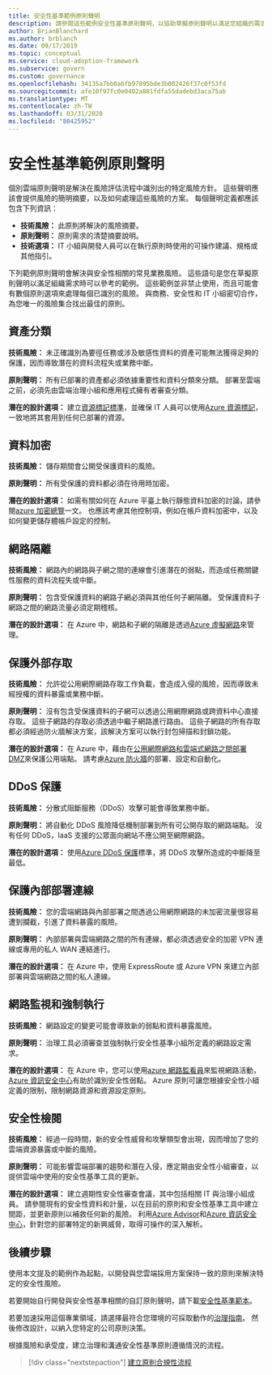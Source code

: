 ```yaml
---
title: 安全性基準範例原則聲明
description: 請參閱這些範例安全性基準原則聲明，以協助草擬原則聲明以滿足您組織的需求。
author: BrianBlanchard
ms.author: brblanch
ms.date: 09/17/2019
ms.topic: conceptual
ms.service: cloud-adoption-framework
ms.subservice: govern
ms.custom: governance
ms.openlocfilehash: 34135a7bb0a6fb97895bde3b002426f37c0f53fd
ms.sourcegitcommit: afe10f97fc0e0402a881fdfa55dadebd3aca75ab
ms.translationtype: MT
ms.contentlocale: zh-TW
ms.lasthandoff: 03/31/2020
ms.locfileid: "80425952"
---
```

# <a name="security-baseline-sample-policy-statements"></a>安全性基準範例原則聲明

個別雲端原則聲明是解決在風險評估流程中識別出的特定風險方針。 這些聲明應該會提供風險的簡明摘要，以及如何處理這些風險的方案。 每個聲明定義都應該包含下列資訊：

- **技術風險：** 此原則將解決的風險摘要。
- **原則聲明：** 原則需求的清楚摘要說明。
- **技術選項：** IT 小組與開發人員可以在執行原則時使用的可操作建議、規格或其他指引。

下列範例原則聲明會解決與安全性相關的常見業務風險。 這些語句是您在草擬原則聲明以滿足組織需求時可以參考的範例。 這些範例並非禁止使用，而且可能會有數個原則選項來處理每個已識別的風險。 與商務、安全性和 IT 小組密切合作，為您唯一的風險集合找出最佳的原則。

## <a name="asset-classification"></a>資產分類

**技術風險：** 未正確識別為要徑任務或涉及敏感性資料的資產可能無法獲得足夠的保護，因而導致潛在的資料流程失或業務中斷。

**原則聲明：** 所有已部署的資產都必須依據重要性和資料分類來分類。 部署至雲端之前，必須先由雲端治理小組和應用程式擁有者審查分類。

**潛在的設計選項：** 建立[資源標記標準](../../decision-guides/resource-tagging/index.md)，並確保 IT 人員可以使用[Azure 資源標記](https://docs.microsoft.com/azure/azure-resource-manager/resource-group-using-tags)，一致地將其套用到任何已部署的資源。

## <a name="data-encryption"></a>資料加密

**技術風險：** 儲存期間會公開受保護資料的風險。

**原則聲明：** 所有受保護的資料都必須在待用時加密。

**潛在的設計選項：** 如需有關如何在 Azure 平臺上執行靜態資料加密的討論，請參閱[azure 加密總覽](https://docs.microsoft.com/azure/security/security-azure-encryption-overview)一文。 也應該考慮其他控制項，例如在帳戶資料加密中，以及如何變更儲存體帳戶設定的控制。

## <a name="network-isolation"></a>網路隔離

**技術風險：** 網路內的網路與子網之間的連線會引進潛在的弱點，而造成任務關鍵性服務的資料流程失或中斷。

**原則聲明：** 包含受保護資料的網路子網必須與其他任何子網隔離。 受保護資料子網路之間的網路流量必須定期稽核。

**潛在的設計選項：** 在 Azure 中，網路和子網的隔離是透過[Azure 虛擬網路](https://docs.microsoft.com/azure/virtual-network/virtual-networks-overview)來管理。

## <a name="secure-external-access"></a>保護外部存取

**技術風險：** 允許從公用網際網路存取工作負載，會造成入侵的風險，因而導致未經授權的資料暴露或業務中斷。

**原則聲明：** 沒有包含受保護資料的子網可以透過公用網際網路或跨資料中心直接存取。 這些子網路的存取必須透過中繼子網路進行路由。 這些子網路的所有存取都必須經過防火牆解決方案，該解決方案可以執行封包掃描和封鎖功能。

**潛在的設計選項：** 在 Azure 中，藉由在[公用網際網路和雲端式網路之間部署 DMZ](https://docs.microsoft.com/azure/architecture/reference-architectures/dmz/secure-vnet-dmz?toc=https://docs.microsoft.com/azure/cloud-adoption-framework/toc.json&bc=https://docs.microsoft.com/azure/cloud-adoption-framework/_bread/toc.json)來保護公用端點。 請考慮[Azure 防火牆](https://docs.microsoft.com/azure/firewall)的部署、設定和自動化。

## <a name="ddos-protection"></a>DDoS 保護

**技術風險：** 分散式阻斷服務（DDoS）攻擊可能會導致業務中斷。

**原則聲明：** 將自動化 DDoS 風險降低機制部署到所有可公開存取的網路端點。 沒有任何 DDoS，IaaS 支援的公眾面向網站不應公開至網際網路。

**潛在的設計選項：** 使用[Azure DDoS 保護](https://docs.microsoft.com/azure/virtual-network/ddos-protection-overview)標準，將 DDoS 攻擊所造成的中斷降至最低。

## <a name="secure-on-premises-connectivity"></a>保護內部部署連線

**技術風險：** 您的雲端網路與內部部署之間透過公用網際網路的未加密流量很容易遭到攔截，引進了資料暴露的風險。

**原則聲明：** 內部部署與雲端網路之間的所有連線，都必須透過安全的加密 VPN 連線或專用的私人 WAN 連結進行。

**潛在的設計選項：** 在 Azure 中，使用 ExpressRoute 或 Azure VPN 來建立內部部署與雲端網路之間的私人連線。

## <a name="network-monitoring-and-enforcement"></a>網路監視和強制執行

**技術風險：** 網路設定的變更可能會導致新的弱點和資料暴露風險。

**原則聲明：** 治理工具必須審查並強制執行安全性基準小組所定義的網路設定需求。

**潛在的設計選項：** 在 Azure 中，您可以使用[azure 網路監看員](https://docs.microsoft.com/azure/network-watcher/network-watcher-monitoring-overview)來監視網路活動， [Azure 資訊安全中心](https://docs.microsoft.com/azure/security-center/security-center-network-recommendations)有助於識別安全性弱點。 Azure 原則可讓您根據安全性小組定義的限制，限制網路資源和資源設定原則。

## <a name="security-review"></a>安全性檢閱

**技術風險：** 經過一段時間，新的安全性威脅和攻擊類型會出現，因而增加了您的雲端資源暴露或中斷的風險。

**原則聲明：** 可能影響雲端部署的趨勢和潛在入侵，應定期由安全性小組審查，以提供雲端中使用的安全性基準工具的更新。

**潛在的設計選項：** 建立週期性安全性審查會議，其中包括相關 IT 與治理小組成員。 請參閱現有的安全性資料和計量，以在目前的原則和安全性基準工具中建立間距，並更新原則以補救任何新的風險。 利用[Azure Advisor](https://docs.microsoft.com/azure/advisor/advisor-overview)和[Azure 資訊安全中心](https://docs.microsoft.com/azure/security-center/security-center-intro)，針對您的部署特定的新興威脅，取得可操作的深入解析。

## <a name="next-steps"></a>後續步驟

使用本文提及的範例作為起點，以開發與您雲端採用方案保持一致的原則來解決特定的安全性風險。

若要開始自行開發與安全性基準相關的自訂原則聲明，請下載[安全性基準範本](./template.md)。

若要加速採用這個專業領域，請選擇最符合您環境的可採取動作的[治理指南](../guides/index.md)。 然後修改設計，以納入您特定的公司原則決策。

根據風險和承受度，建立治理和溝通安全性基準原則遵循情況的流程。

> [!div class="nextstepaction"]
> [建立原則合規性流程](./compliance-processes.md)
